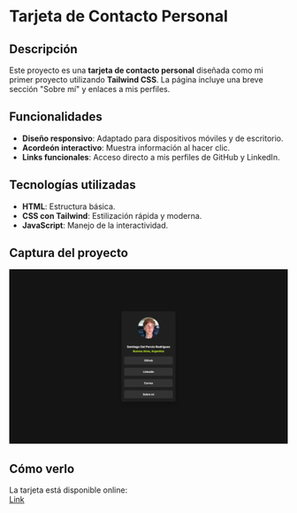 # Tarjeta de Contacto Personal

## Descripción
Este proyecto es una **tarjeta de contacto personal** diseñada como mi primer proyecto utilizando **Tailwind CSS**. La página incluye una breve sección "Sobre mí" y enlaces a mis perfiles.

## Funcionalidades
- **Diseño responsivo**: Adaptado para dispositivos móviles y de escritorio.
- **Acordeón interactivo**: Muestra información al hacer clic.
- **Links funcionales**: Acceso directo a mis perfiles de GitHub y LinkedIn.

## Tecnologías utilizadas
- **HTML**: Estructura básica.
- **CSS con Tailwind**: Estilización rápida y moderna.
- **JavaScript**: Manejo de la interactividad.

## Captura del proyecto
![Captura del proyecto](src/images/desktop.png)

## Cómo verlo
La tarjeta está disponible online:  
[Link](https://santiagodelpercior.github.io/contacto/)

